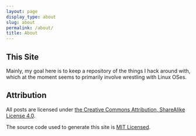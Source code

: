 ```yaml
---
layout: page
display_type: about
slug: about
permalink: /about/
title: About
---
```


## This Site

Mainly, my goal here is to keep a repository of the things I hack around with, which at the moment seems to primarily involve wrestling with Linux OSes.

## Attribution

All posts are licensed under <a rel="license" href="http://creativecommons.org/licenses/by-sa/4.0/">the Creative Commons Attribution, ShareAlike License 4.0</a>.

The source code used to generate this site is [MIT Licensed](https://raw.githubusercontent.com/0x414A/0x414A.github.io/master/LICENSE).
